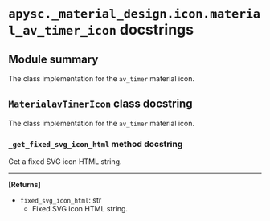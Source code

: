 # `apysc._material_design.icon.material_av_timer_icon` docstrings

## Module summary

The class implementation for the `av_timer` material icon.

## `MaterialavTimerIcon` class docstring

The class implementation for the `av_timer` material icon.

### `_get_fixed_svg_icon_html` method docstring

Get a fixed SVG icon HTML string.<hr>

**[Returns]**

- `fixed_svg_icon_html`: str
  - Fixed SVG icon HTML string.